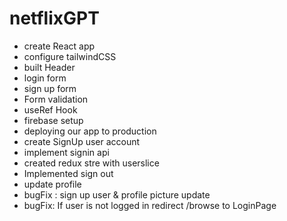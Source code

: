 # netflixGPT

- create React app
- configure tailwindCSS
- built Header
- login form
- sign up form
- Form validation
- useRef Hook
- firebase setup
- deploying our app to production
- create SignUp user account
- implement signin api
- created redux stre with userslice
- Implemented sign out
- update profile
- bugFix : sign up user & profile picture update
- bugFix: If user is not logged in redirect /browse to LoginPage